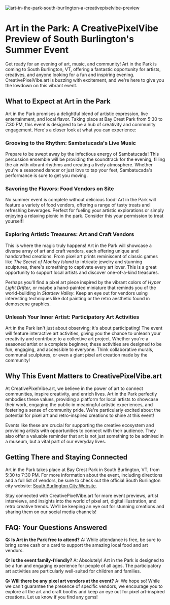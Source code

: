 ![art-in-the-park-south-burlington-a-creativepixelvibe-preview](https://images.pexels.com/photos/33370738/pexels-photo-33370738.jpeg?auto=compress&cs=tinysrgb&fit=crop&h=627&w=1200)

# Art in the Park: A CreativePixelVibe Preview of South Burlington's Summer Event

Get ready for an evening of art, music, and community! Art in the Park is coming to South Burlington, VT, offering a fantastic opportunity for artists, creatives, and anyone looking for a fun and inspiring evening. CreativePixelVibe.art is buzzing with excitement, and we're here to give you the lowdown on this vibrant event.

## What to Expect at Art in the Park

Art in the Park promises a delightful blend of artistic expression, live entertainment, and local flavor. Taking place at Bay Crest Park from 5:30 to 7:30 PM, this event is designed to be a hub of creativity and community engagement. Here's a closer look at what you can experience:

### Grooving to the Rhythm: Sambatucada's Live Music

Prepare to be swept away by the infectious energy of Sambatucada! This percussion ensemble will be providing the soundtrack for the evening, filling the air with vibrant rhythms and creating a lively atmosphere. Whether you're a seasoned dancer or just love to tap your feet, Sambatucada's performance is sure to get you moving.

### Savoring the Flavors: Food Vendors on Site

No summer event is complete without delicious food! Art in the Park will feature a variety of food vendors, offering a range of tasty treats and refreshing beverages. Perfect for fueling your artistic explorations or simply enjoying a relaxing picnic in the park. Consider this your permission to treat yourself!

### Exploring Artistic Treasures: Art and Craft Vendors

This is where the magic truly happens! Art in the Park will showcase a diverse array of art and craft vendors, each offering unique and handcrafted creations. From pixel art prints reminiscent of classic games like *The Secret of Monkey Island* to intricate jewelry and stunning sculptures, there's something to captivate every art lover. This is a great opportunity to support local artists and discover one-of-a-kind treasures.

Perhaps you'll find a pixel art piece inspired by the vibrant colors of *Hyper Light Drifter*, or maybe a hand-painted miniature that reminds you of the world-building in *Stardew Valley*. Keep an eye out for vendors using interesting techniques like dot painting or the retro aesthetic found in demoscene graphics.

### Unleash Your Inner Artist: Participatory Art Activities

Art in the Park isn't just about observing; it's about participating! The event will feature interactive art activities, giving you the chance to unleash your creativity and contribute to a collective art project. Whether you're a seasoned artist or a complete beginner, these activities are designed to be fun, engaging, and accessible to everyone. Think collaborative murals, communal sculptures, or even a giant pixel art creation made by the community!

## Why This Event Matters to CreativePixelVibe.art

At CreativePixelVibe.art, we believe in the power of art to connect communities, inspire creativity, and enrich lives. Art in the Park perfectly embodies these values, providing a platform for local artists to showcase their work, engaging the public in meaningful artistic experiences, and fostering a sense of community pride. We're particularly excited about the potential for pixel art and retro-inspired creations to shine at this event!

Events like these are crucial for supporting the creative ecosystem and providing artists with opportunities to connect with their audience. They also offer a valuable reminder that art is not just something to be admired in a museum, but a vital part of our everyday lives.

## Getting There and Staying Connected

Art in the Park takes place at Bay Crest Park in South Burlington, VT, from 5:30 to 7:30 PM. For more information about the event, including directions and a full list of vendors, be sure to check out the official South Burlington city website: [South Burlington City Website](https://www.southburlingtonvt.gov/Calendar.aspx?EID=1250).

Stay connected with CreativePixelVibe.art for more event previews, artist interviews, and insights into the world of pixel art, digital illustration, and retro creative trends. We'll be keeping an eye out for stunning creations and sharing them on our social media channels!

## FAQ: Your Questions Answered

**Q: Is Art in the Park free to attend?**
A: While attendance is free, be sure to bring some cash or a card to support the amazing local food and art vendors. 

**Q: Is the event family-friendly?**
A: Absolutely! Art in the Park is designed to be a fun and engaging experience for people of all ages. The participatory art activities are particularly well-suited for children and families.

**Q: Will there be any pixel art vendors at the event?**
A: We hope so! While we can't guarantee the presence of specific vendors, we encourage you to explore all the art and craft booths and keep an eye out for pixel art-inspired creations. Let us know if you find any gems!
